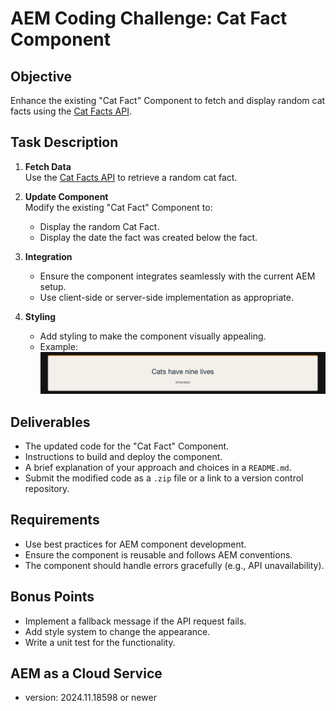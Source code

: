 # AEM Coding Challenge: Cat Fact Component

## Objective
Enhance the existing "Cat Fact" Component to fetch and display random cat facts using the [Cat Facts API](https://catfact.ninja/#/Facts/getRandomFact).

## Task Description
1. **Fetch Data**  
   Use the [Cat Facts API](https://catfact.ninja/#/Facts/getRandomFact) to retrieve a random cat fact.

2. **Update Component**  
   Modify the existing "Cat Fact" Component to:
    - Display the random Cat Fact.
    - Display the date the fact was created below the fact.

3. **Integration**
   - Ensure the component integrates seamlessly with the current AEM setup.
   - Use client-side or server-side implementation as appropriate.

4. **Styling**
   - Add styling to make the component visually appealing.
   - Example: ![img.png](img.png)

## Deliverables
- The updated code for the "Cat Fact" Component.
- Instructions to build and deploy the component.
- A brief explanation of your approach and choices in a `README.md`.
- Submit the modified code as a `.zip` file or a link to a version control repository.

## Requirements
- Use best practices for AEM component development.
- Ensure the component is reusable and follows AEM conventions.
- The component should handle errors gracefully (e.g., API unavailability).

## Bonus Points
- Implement a fallback message if the API request fails.
- Add style system to change the appearance.
- Write a unit test for the functionality.

## AEM as a Cloud Service
- version: 2024.11.18598 or newer
